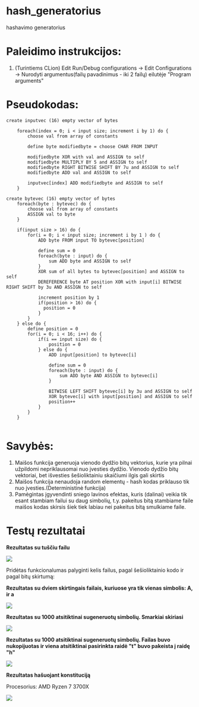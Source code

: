 # hash_generatorius
 hashavimo generatorius
 
# Paleidimo instrukcijos:
1. (Turintiems CLion) Edit Run/Debug configurations -> Edit Configurations -> Nurodyti argumentus(failų pavadinimus - iki 2 failų) eilutėje "Program arguments"

# Pseudokodas:

```
create inputvec (16) empty vector of bytes

    foreach(index = 0; i < input size; increment i by 1) do {
        choose val from array of constants
        
        define byte modifiedbyte = choose CHAR FROM INPUT
        
        modifiedbyte XOR with val and ASSIGN to self
        modifiedbyte MULTIPLY BY 5 and ASSIGN to self
        modifiedbyte RIGHT BITWISE SHIFT BY 7u and ASSIGN to self
        modifiedbyte ADD val and ASSIGN to self
        
        inputvec[index] ADD modifiedbyte and ASSIGN to self
    }
  
create bytevec (16) empty vector of bytes
    foreach(byte : bytevec) do {
        choose val from array of constants
        ASSIGN val to byte
    }
    
    if(input size > 16) do {
        for(i = 0; i < input size; increment i by 1 ) do {
            ADD byte FROM input TO bytevec[position]
            
            define sum = 0
            foreach(byte : input) do {
                sum ADD byte and ASSIGN to self
            }
            XOR sum of all bytes to bytevec[position] and ASSIGN to self
            DEREFERENCE byte AT position XOR with input[i] BITWISE RIGHT SHIFT by 3u AND ASSIGN to self
            
            increment position by 1
            if(position > 16) do {
              position = 0
            }
        }
    } else do {
        define position = 0
        for(i = 0; i < 16; i++) do {
            if(i == input size) do {
                position = 0
            } else do {
                ADD input[position] to bytevec[i]
                
                define sum = 0
                foreach(byte : input) do {
                    sum ADD byte AND ASSIGN to bytevec[i]
                }
                
                BITWISE LEFT SHIFT bytevec[i] by 3u and ASSIGN to self
                XOR bytevec[i] with input[position] and ASSIGN to self
                position++
            }
        }
    }     
        
```
 
# Savybės:
 1. Maišos funkcija generuoja vienodo dydžio bitų vektorius, kurie yra pilnai užpildomi nepriklausomai nuo įvesties dydžio. Vienodo dydžio bitų vektoriai, bet išvesties šešioliktainiu skaičiumi ilgis gali skirtis
 2. Maišos funkcija nenaudoja random elementų - hash kodas priklauso tik nuo įvesties.(Deterministinė funkcija)
 3. Pamėgintas įgyvendinti sniego lavinos efektas, kuris (dalinai) veikia tik esant stambiam failui su daug simbolių, t.y. pakeitus bitą stambiame faile maišos kodas skirsis šiek tiek labiau nei pakeitus bitą smulkiame faile.
 
# Testų rezultatai
**Rezultatas su tuščiu failu**

![](https://i.imgur.com/5dx8uad.png)

Pridėtas funkcionalumas palyginti kelis failus, pagal šešioliktainio kodo ir pagal bitų skirtumą:

**Rezultatas su dviem skirtingais failais, kuriuose yra tik vienas simbolis: A, ir a**

![](https://i.imgur.com/KTjY4eS.png)

**Rezultatas su 1000 atsitiktinai sugeneruotų simbolių. Smarkiai skiriasi**

![](https://i.imgur.com/xCAVdcs.png)

**Rezultatas su 1000 atsitiktinai sugeneruotų simbolių. Failas buvo nukopijuotas ir viena atsitiktinai pasirinkta raidė "t" buvo pakeista į raidę "h"**

![](https://i.imgur.com/6EydqlB.png)

**Rezultatas hašuojant konstituciją**

Procesorius: AMD Ryzen 7 3700X

![](https://i.imgur.com/OGXZLZ2.png)

